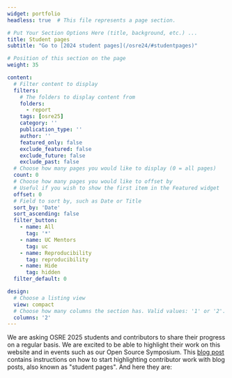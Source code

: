 ```yaml
---
widget: portfolio 
headless: true  # This file represents a page section.

# Put Your Section Options Here (title, background, etc.) ...
title: Student pages
subtitle: "Go to [2024 student pages](/osre24/#studentpages)"

# Position of this section on the page
weight: 35

content:
  # Filter content to display
  filters:
    # The folders to display content from
    folders:
      - report
    tags: [osre25]
    category: ''
    publication_type: ''
    author: ''
    featured_only: false
    exclude_featured: false
    exclude_future: false
    exclude_past: false
  # Choose how many pages you would like to display (0 = all pages)
  count: 0
  # Choose how many pages you would like to offset by
  # Useful if you wish to show the first item in the Featured widget
  offset: 0
  # Field to sort by, such as Date or Title
  sort_by: 'Date'
  sort_ascending: false
  filter_button:
    - name: All
      tag: '*'
    - name: UC Mentors
      tag: uc
    - name: Reproducibility
      tag: reproducibility
    - name: Hide
      tag: hidden
  filter_default: 0

design:
  # Choose a listing view
  view: compact
  # Choose how many columns the section has. Valid values: '1' or '2'.
  columns: '2'
---
```


We are asking OSRE 2025 students and contributors to share their progress on a regular basis. We are excited to be able to highlight their work on this website and in events such as our Open Source Symposium. This [blog post](/report/osre24/ucsc/admin/20231006-admin/) contains instructions on how to start highlighting contributor work with blog posts, also known as "student pages". And here they are:
